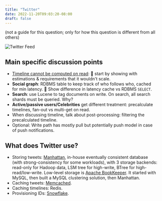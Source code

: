 ```yaml
---
title: "Twitter"
date: 2022-11-20T09:03:20-08:00
draft: false
---
```


(not a guide for this question; only for how this question is different from all others)

![Twitter Feed](/iknowkungfoo/newsfeed/twitter-feed.png)

## Main specific discussion points

- [Timeline cannot be computed on read](/iknowkungfoo/systemdesignquestions/newsfeed): 🧠 start by showing with estimations & requirements that it wouldn't scale.
- **Social graph**: RDBMS table to keep track of who follows who, cached for min latency. 🧠 Show difference in latency cache vs RDBMS `SELECT`.
- **Search**: use Lucene to tag documents on write. On search, all search shards must be queried. Why?
- **Active/passive users/Celebrities** get different treatment: precalculate timelines, fan-out vs multi-get on read.
- When discussing timeline, talk about post-processing: filtering the precalculated timeline.
- Optional: Write path has mostly pull but potentially push model in case of push notifications.

## What does Twitter use?

- Storing tweets: [Manhattan](https://blog.twitter.com/engineering/en_us/a/2014/manhattan-our-real-time-multi-tenant-distributed-database-for-twitter-scale), in-house eventually consistent database (with strong-consistency for some workloads), with 3 storage backends: read-only for Hadoop data, LSM tree for high-write, BTree for high-read/low-write. Low-level storage is [Apache BookKeeper](https://bookkeeper.apache.org/docs/overview/). It started with MySQL, then built a MySQL clustering solution, then Manhattan.
- Caching tweets: [Memcached](https://blog.twitter.com/engineering/en_us/a/2012/caching-with-twemcache).
- Caching timelines: Redis.
- Provisioning IDs: [Snowflake](https://github.com/twitter-archive/snowflake/tree/snowflake-2010).

